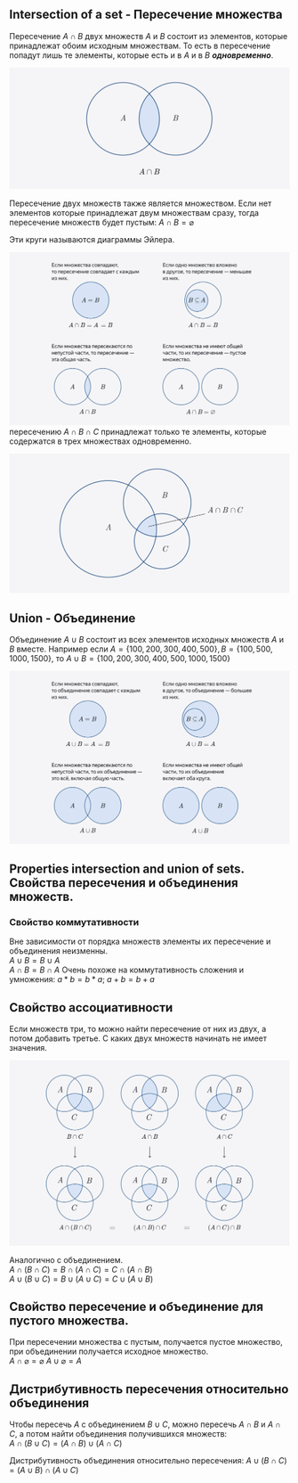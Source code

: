 
## Intersection of a set - Пересечение множества

Пересечение $A \cap B$ двух множеств $A$ и $B$ состоит из элементов, которые принадлежат обоим исходным множествам. То есть в пересечение попадут лишь те элементы, которые есть и в $A$ и в $B$ ***одновременно***.  

![](image/intersection.png)

Пересечение двух множеств также является множеством. Если нет элементов которые принадлежат двум множествам сразу, тогда пересечение множеств будет пустым: $A \cap B = \varnothing$

Эти круги называются диаграммы Эйлера. 

![](image/image.png)
пересечению $A \cap B \cap C$ принадлежат только те элементы, которые содержатся в трех множествах одновременно.  

![](image/Image1.png)

## Union - Объединение

Объединение $A \cup B$ состоит из всех элементов исходных множеств $A$ и $B$ вместе. Например если $A = \{100,200,300,400,500\}, B = \{100,500,1000,1500\}$, то
$A \cup B = \{100, 200, 300, 400, 500, 1000, 1500\}$  

![](image/Image2.png)

## Properties intersection and union of sets. Свойства пересечения и объединения множеств.

### **Свойство коммутативности**

Вне зависимости от порядка множеств элементы их пересечение и объединения неизменны.  
$A \cup B = B \cup A$  
$A \cap B = B \cap A$
Очень похоже на коммутативность сложения и умножения:
$a * b = b *a; \ a + b = b + a$

## **Свойство ассоциативности**

Если множеств три, то можно найти пересечение от них из двух, а потом добавить третье. C каких двух множеств начинать не имеет значения.  

![](image/Image3.png)

Аналогично с объединением.  
$A \cap (B \cap C) = B \cap (A \cap C) = C \cap (A \cap B)$  
$A \cup (B \cup C) = B \cup (A \cup C) = C \cup (A \cup B)$


## Свойство пересечение и объединение для пустого множества.

При пересечении множества с пустым, получается пустое множество, при объединении получается исходное множество.  
$A \cap \varnothing = \varnothing$
$A \cup \varnothing = A$


## Дистрибутивность пересечения относительно объединения

Чтобы пересечь $A$ с объединением $B \cup C$, можно пересечь $A \cap B$ и $A \cap C$, а потом найти объединения получившихся множеств:  
$A \cap (B \cup C) = (A \cap B) \cup (A \cap C)$


Дистрибутивность объединения относительно пересечения:
$A \cup (B \cap C) = (A \cup B) \cap (A \cup C)$
